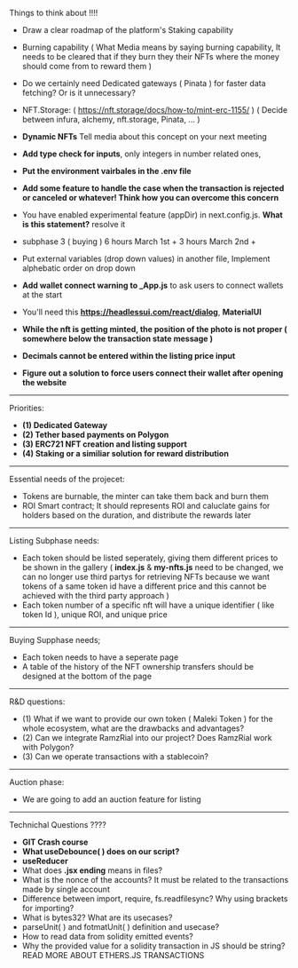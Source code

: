 Things to think about !!!! 

- Draw a clear roadmap of the platform's Staking capability

- Burning capability ( What Media means by saying burning capability, It needs to be cleared that if they burn they their NFTs where the money should come from to reward them )

- Do we certainly need Dedicated gateways ( Pinata ) for faster data fetching? Or is it unnecessary?

- NFT.Storage: ( https://nft.storage/docs/how-to/mint-erc-1155/ ) ( Decide between infura, alchemy, nft.storage, Pinata, ... )

- **Dynamic NFTs** Tell media about this concept on your next meeting

- **Add type check for inputs**, only integers in number related ones,

- **Put the environment vairbales in the .env file**

- **Add some feature to handle the case when the transaction is rejected or canceled or whatever! Think how you can overcome this concern**

- You have enabled experimental feature (appDir) in next.config.js. **What is this statement?** resolve it

- subphase 3 ( buying ) 6 hours March 1st + 3 hours March 2nd + 

- Put external variables (drop down values) in another file, Implement alphebatic order on drop down

- **Add wallet connect warning to _App.js** to ask users to connect wallets at the start

- You'll need this **https://headlessui.com/react/dialog**, **MaterialUI**

- **While the nft is getting minted, the position of the photo is not proper ( somewhere below the transaction state message )**

- **Decimals cannot be entered within the listing price input**

- **Figure out a solution to force users connect their wallet after opening the website**

************************************************
Priorities:
- **(1) Dedicated Gateway**
- **(2) Tether based payments on Polygon**
- **(3) ERC721 NFT creation and listing support**
- **(4) Staking or a similiar solution for reward distribution**

************************************************
Essential needs of the projecet:
- Tokens are burnable, the minter can take them back and burn them
- ROI Smart contract; It should represents ROI and caluclate gains for holders based on the duration, and distribute the rewards later



************************************************
Listing Subphase needs:
- Each token should be listed seperately, giving them different prices to be shown in the gallery
( **index.js** & **my-nfts.js** need to be changed, we can no longer use third partys for retrieving NFTs because we want tokens of a same token id have a different price and this cannot be achieved with the third party approach )
- Each token number of a specific nft will have a unique identifier ( like token Id ), unique ROI, and unique price



************************************************
Buying Supphase needs;
- Each token needs to have a seperate page
- A table of the history of the NFT ownership transfers should be designed at the bottom of the page



************************************************
R&D questions:
- (1) What if we want to provide our own token ( Maleki Token ) for the whole ecosystem, what are the drawbacks and advantages?
- (2) Can we integrate RamzRial into our project? Does RamzRial work with Polygon?
- (3) Can we operate transactions with a stablecoin?



************************************************
Auction phase:
- We are going to add an auction feature for listing



************************************************
Technichal Questions ???? 

- **GIT Crash course**
- **What useDebounce( ) does on our script?**
- **useReducer**
- What does **.jsx ending** means in files?
- What is the nonce of the accounts? It must be related to the transactions made by single account
- Difference between import, require, fs.readfilesync? Why using brackets for importing?
- What is bytes32? What are its usecases?
- parseUnit( ) and fotmatUnit( ) definition and usecase?
- How to read data from solidity emitted events?
- Why the provided value for a solidity transaction in JS should be string? READ MORE ABOUT ETHERS.JS TRANSACTIONS



